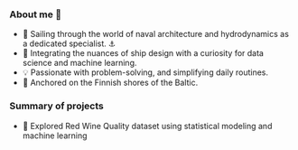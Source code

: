 ### About me 👋
- 🚢 Sailing through the world of naval architecture and hydrodynamics as a dedicated specialist. ⚓
- 🌊 Integrating the nuances of ship design with a curiosity for data science and machine learning.
- 💡 Passionate with problem-solving, and simplifying daily routines.
- 🔭 Anchored on the Finnish shores of the Baltic.

### Summary of projects
- 🍷 Explored Red Wine Quality dataset using statistical modeling and machine learning


<!--
**rovaja/rovaja** is a ✨ _special_ ✨ repository because its `README.md` (this file) appears on your GitHub profile.

Here are some ideas to get you started:


🌊 Merging the intricacies of ship design with a fascination for the fluid dynamics of data science and machine learning.
💡 Driven by a dual passion for problem-solving, automating daily routines, and advancing maritime innovation.
📚 Currently navigating the currents of knowledge, exploring the synergy between hydrodynamics and data-driven insights.
🔧 Over a decade of experience sculpting the seas of ship design, with a recent voyage into the realms of data science and machine learning.
👨‍👩‍👧‍👧 Anchored in Brazil with my cherished spouse 💕, Sailor 🐕‍🦺, and Mariner 🐕‍🦺.


- 🔭 I’m currently working as a hydrodynamic speialist and a naval architect.
- 🌱 I’m currently learning ...
- 👯 I’m looking to collaborate on ...
- 🤔 I’m looking for help with ...
- 💬 Ask me about ...
- 📫 How to reach me: ...
- 😄 Pronouns: ...
- ⚡ Fun fact: ...

-->
